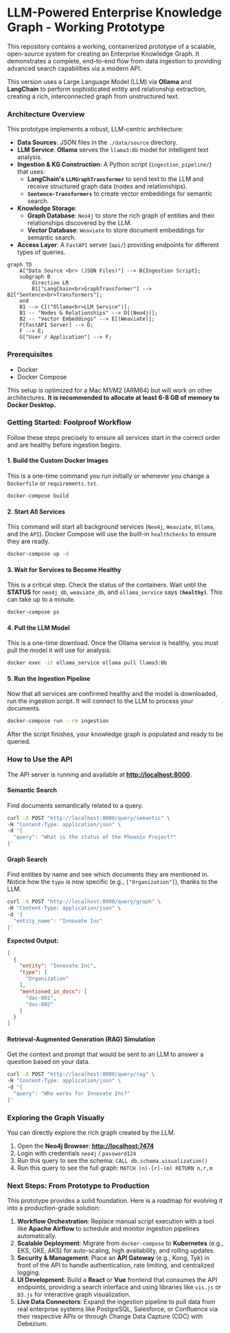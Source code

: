 # LLM-Powered Enterprise Knowledge Graph - Working Prototype

This repository contains a working, containerized prototype of a scalable, open-source system for creating an Enterprise Knowledge Graph. It demonstrates a complete, end-to-end flow from data ingestion to providing advanced search capabilities via a modern API.

This version uses a Large Language Model (LLM) via **Ollama** and **LangChain** to perform sophisticated entity and relationship extraction, creating a rich, interconnected graph from unstructured text.

### Architecture Overview

This prototype implements a robust, LLM-centric architecture:

*   **Data Sources**: JSON files in the `./data/source` directory.
*   **LLM Service**: **Ollama** serves the `llama3:8b` model for intelligent text analysis.
*   **Ingestion & KG Construction**: A Python script (`ingestion_pipeline/`) that uses:
    *   **LangChain's `LLMGraphTransformer`** to send text to the LLM and receive structured graph data (nodes and relationships).
    *   **`Sentence-Transformers`** to create vector embeddings for semantic search.
*   **Knowledge Storage**:
    *   **Graph Database**: `Neo4j` to store the rich graph of entities and their relationships discovered by the LLM.
    *   **Vector Database**: `Weaviate` to store document embeddings for semantic search.
*   **Access Layer**: A `FastAPI` server (`api/`) providing endpoints for different types of queries.

```mermaid
graph TD
    A["Data Source <br> (JSON Files)"] --> B{Ingestion Script};
    subgraph B
        direction LR
        B1["LangChain<br>GraphTransformer"] --> B2["Sentence<br>Transformers"];
    end
    B1 --> C[("Ollama<br>LLM Service")];
    B1 -- "Nodes & Relationships" --> D[(Neo4j)];
    B2 -- "Vector Embeddings" --> E[(Weaviate)];
    F[FastAPI Server] --> D;
    F --> E;
    G["User / Application"] --> F;
```

### Prerequisites

*   Docker
*   Docker Compose

This setup is optimized for a Mac M1/M2 (ARM64) but will work on other architectures. **It is recommended to allocate at least 6-8 GB of memory to Docker Desktop.**

### Getting Started: Foolproof Workflow

Follow these steps precisely to ensure all services start in the correct order and are healthy before ingestion begins.

#### 1. Build the Custom Docker Images

This is a one-time command you run initially or whenever you change a `Dockerfile` or `requirements.txt`.

```bash
docker-compose build
```

#### 2. Start All Services

This command will start all background services (`Neo4j`, `Weaviate`, `Ollama`, and the `API`). Docker Compose will use the built-in `healthchecks` to ensure they are ready.

```bash
docker-compose up -d
```

#### 3. Wait for Services to Become Healthy

This is a critical step. Check the status of the containers. Wait until the **STATUS** for `neo4j_db`, `weaviate_db`, and `ollama_service` says **`(healthy)`**. This can take up to a minute.

```bash
docker-compose ps
```

#### 4. Pull the LLM Model

This is a one-time download. Once the Ollama service is healthy, you must pull the model it will use for analysis.

```bash
docker exec -it ollama_service ollama pull llama3:8b
```

#### 5. Run the Ingestion Pipeline

Now that all services are confirmed healthy and the model is downloaded, run the ingestion script. It will connect to the LLM to process your documents.

```bash
docker-compose run --rm ingestion
```

After the script finishes, your knowledge graph is populated and ready to be queried.

### How to Use the API

The API server is running and available at **[http://localhost:8000](http://localhost:8000)**.

#### Semantic Search

Find documents semantically related to a query.

```bash
curl -X POST "http://localhost:8000/query/semantic" \
-H "Content-Type: application/json" \
-d '{
  "query": "What is the status of the Phoenix Project?"
}'
```

#### Graph Search

Find entities by name and see which documents they are mentioned in. Notice how the `type` is now specific (e.g., `["Organization"]`), thanks to the LLM.

```bash
curl -X POST "http://localhost:8000/query/graph" \
-H "Content-Type: application/json" \
-d '{
  "entity_name": "Innovate Inc"
}'
```
**Expected Output:**
```json
[
  {
    "entity": "Innovate Inc",
    "type": [
      "Organization"
    ],
    "mentioned_in_docs": [
      "doc-001",
      "doc-002"
    ]
  }
]
```

#### Retrieval-Augmented Generation (RAG) Simulation

Get the context and prompt that would be sent to an LLM to answer a question based on your data.

```bash
curl -X POST "http://localhost:8000/query/rag" \
-H "Content-Type: application/json" \
-d '{
  "query": "Who works for Innovate Inc?"
}'
```

### Exploring the Graph Visually

You can directly explore the rich graph created by the LLM.

1.  Open the **Neo4j Browser**: **[http://localhost:7474](http://localhost:7474)**
2.  Login with credentials `neo4j` / `password124`
3.  Run this query to see the schema: `CALL db.schema.visualization()`
4.  Run this query to see the full graph: `MATCH (n)-[r]-(m) RETURN n,r,m`

### Next Steps: From Prototype to Production

This prototype provides a solid foundation. Here is a roadmap for evolving it into a production-grade solution:

1.  **Workflow Orchestration**: Replace manual script execution with a tool like **Apache Airflow** to schedule and monitor ingestion pipelines automatically.
2.  **Scalable Deployment**: Migrate from `docker-compose` to **Kubernetes** (e.g., EKS, GKE, AKS) for auto-scaling, high availability, and rolling updates.
3.  **Security & Management**: Place an **API Gateway** (e.g., Kong, Tyk) in front of the API to handle authentication, rate limiting, and centralized logging.
4.  **UI Development**: Build a **React** or **Vue** frontend that consumes the API endpoints, providing a search interface and using libraries like `vis.js` or `D3.js` for interactive graph visualization.
5.  **Live Data Connectors**: Expand the ingestion pipeline to pull data from real enterprise systems like PostgreSQL, Salesforce, or Confluence via their respective APIs or through Change Data Capture (CDC) with Debezium.